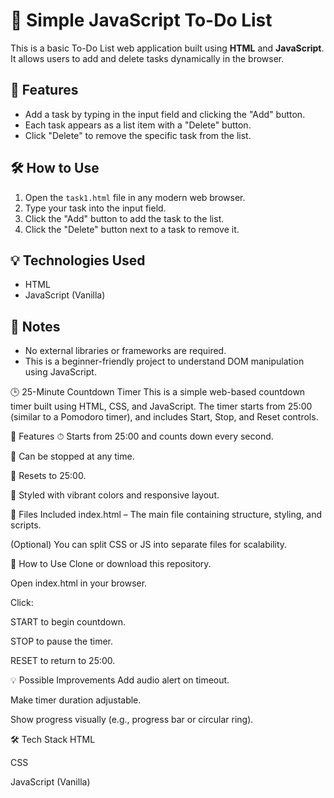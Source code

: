 # 📝 Simple JavaScript To-Do List

This is a basic To-Do List web application built using **HTML** and **JavaScript**. It allows users to add and delete tasks dynamically in the browser.

## 🚀 Features

- Add a task by typing in the input field and clicking the "Add" button.
- Each task appears as a list item with a "Delete" button.
- Click "Delete" to remove the specific task from the list.

## 🛠️ How to Use

1. Open the `task1.html` file in any modern web browser.
2. Type your task into the input field.
3. Click the "Add" button to add the task to the list.
4. Click the "Delete" button next to a task to remove it.

## 💡 Technologies Used

- HTML
- JavaScript (Vanilla)

## 📌 Notes

- No external libraries or frameworks are required.
- This is a beginner-friendly project to understand DOM manipulation using JavaScript.

🕒 25-Minute Countdown Timer
This is a simple web-based countdown timer built using HTML, CSS, and JavaScript. The timer starts from 25:00 (similar to a Pomodoro timer), and includes Start, Stop, and Reset controls.

🔧 Features
⏱ Starts from 25:00 and counts down every second.

🛑 Can be stopped at any time.

🔁 Resets to 25:00.

🎨 Styled with vibrant colors and responsive layout.

📁 Files Included
index.html – The main file containing structure, styling, and scripts.

(Optional) You can split CSS or JS into separate files for scalability.

🚀 How to Use
Clone or download this repository.

Open index.html in your browser.

Click:

START to begin countdown.

STOP to pause the timer.

RESET to return to 25:00.

💡 Possible Improvements
Add audio alert on timeout.

Make timer duration adjustable.

Show progress visually (e.g., progress bar or circular ring).

🛠 Tech Stack
HTML

CSS

JavaScript (Vanilla)



